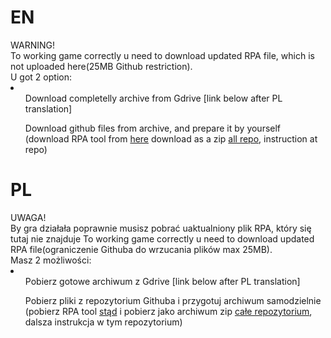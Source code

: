 <h1>EN</h1>
WARNING!<br>
To working game correctly u need to download updated RPA file, which is not uploaded here(25MB Github restriction).<br>
U got 2 option:
<li>
<ul>
Download completelly archive from Gdrive [link below after PL translation]
</ul>
<ul>
Download github files from archive, and prepare it by yourself (download RPA tool from <a href=https://github.com/Shizmob/rpatool> here</a> download as a zip <a href=https://github.com/rycho2009/Wieczne-lato-RPA>all repo</a>, instruction at repo)
</ul>
<h1>PL</h1>
UWAGA!<br>
By gra działała poprawnie musisz pobrać uaktualniony plik RPA, który się tutaj nie znajduje To working game correctly u need to download updated RPA file(ograniczenie Githuba do wrzucania plików max 25MB).<br>
Masz 2 możliwości:
<li>
<ul>
Pobierz gotowe archiwum z Gdrive [link below after PL translation]
</ul>
<ul>
Pobierz pliki z repozytorium Githuba i przygotuj archiwum samodzielnie (pobierz RPA tool <a href=https://github.com/Shizmob/rpatool>stąd</a> i pobierz jako archiwum zip <a href=https://github.com/rycho2009/Wieczne-lato-RPA>całe repozytorium</a>, dalsza instrukcja w tym repozytorium)
</ul>

